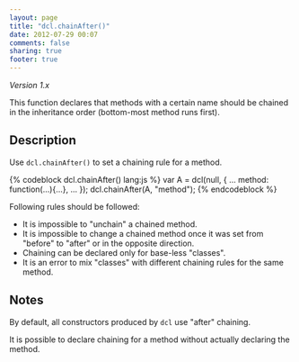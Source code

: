 ```yaml
---
layout: page
title: "dcl.chainAfter()"
date: 2012-07-29 00:07
comments: false
sharing: true
footer: true
---
```


*Version 1.x*

This function declares that methods with a certain name should be chained in the inheritance order
(bottom-most method runs first).

## Description

Use `dcl.chainAfter()` to set a chaining rule for a method.

{% codeblock dcl.chainAfter() lang:js %}
var A = dcl(null, {
  ...
  method: function(...){...},
  ...
});
dcl.chainAfter(A, "method");
{% endcodeblock %}

Following rules should be followed:

* It is impossible to "unchain" a chained method.
* It is impossible to change a chained method once it was set from "before" to "after" or in the opposite direction.
* Chaining can be declared only for base-less "classes".
* It is an error to mix "classes" with different chaining rules for the same method.

## Notes

By default, all constructors produced by `dcl` use "after" chaining.

It is possible to declare chaining for a method without actually declaring the method.
